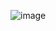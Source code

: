 ![image](https://github.com/jsantosi/contadorcaracteres/assets/132011774/a6a9b266-f90a-4755-b239-3d78d8dfe353)
